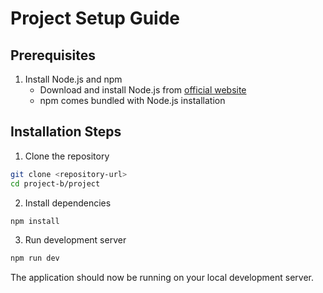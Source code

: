 # Project Setup Guide

## Prerequisites

1. Install Node.js and npm
    - Download and install Node.js from [official website](https://nodejs.org/)
    - npm comes bundled with Node.js installation

## Installation Steps

1. Clone the repository
```bash
git clone <repository-url>
cd project-b/project
```

2. Install dependencies
```bash
npm install
```

3. Run development server
```bash
npm run dev
```

The application should now be running on your local development server.